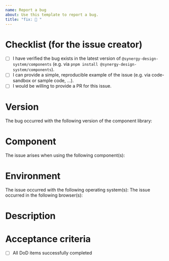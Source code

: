 ```yaml
---
name: Report a bug
about: Use this template to report a bug.
title: "fix: 🐛 "
---
```


<!--
Thank you for taking your time to report a bug in the Synergy Design System. Please make sure to verify the checklist below in order to give us detailed information about your request.
-->

# Checklist (for the issue creator)

- [ ] I have verified the bug exists in the latest version of `@synergy-design-system/components` (e.g. via `pnpm install @synergy-design-system/components`).
- [ ] I can provide a simple, reproducible example of the issue (e.g. via code-sandbox or sample code, ...).
- [ ] I would be willing to provide a PR for this issue.

# Version

The bug occurred with the following version of the component library:

# Component

The issue arises when using the following component(s):

# Environment

The issue occurred with the following operating system(s):
The issue occurred in the following browser(s):

# Description

<!--
Please provide a description of the bug.
If it is possible and meaningful please also consider to provide a screenshot or screencast.
-->

# Acceptance criteria

- [ ] All DoD items successfully completed
<!--
Add further specific criteria for the bug-fix.
-->
